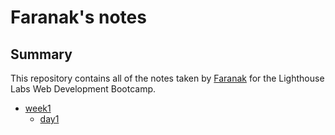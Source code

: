 # Faranak's notes

## Summary

This repository contains all of the notes taken by [Faranak](https://github.com/faranaksafavi) for the Lighthouse Labs Web Development Bootcamp.

* [week1](/week1)
  * [day1](/week1/day1)
